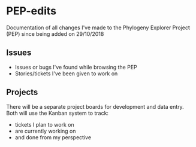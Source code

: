 # PEP-edits
Documentation of all changes I've made to the Phylogeny Explorer Project (PEP) since being added on 29/10/2018

## Issues
- Issues or bugs I've found while browsing the PEP
- Stories/tickets I've been given to work on

## Projects
There will be a separate project boards for development and data entry. Both will use the Kanban system to track:
- tickets I plan to work on
- are currently working on
- and done from my perspective
